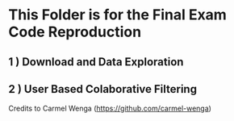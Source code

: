 # This Folder is for the Final Exam Code Reproduction

## 1 ) Download and Data Exploration
## 2 ) User Based Colaborative Filtering

Credits to Carmel Wenga (https://github.com/carmel-wenga)

